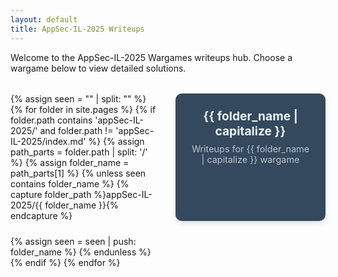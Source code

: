 ```yaml
---
layout: default
title: AppSec-IL-2025 Writeups
---
```


Welcome to the AppSec-IL-2025 Wargames writeups hub. Choose a wargame below to view detailed solutions.

<style>
  .wargame-container {
    display: grid;
    grid-template-columns: repeat(auto-fit, minmax(240px, 1fr));
    gap: 1.5rem;
    margin-top: 2rem;
  }

  .wargame-card {
    background-color: #34495e;
    color: #ecf0f1;
    border-radius: 10px;
    padding: 1.5rem;
    text-align: center;
    box-shadow: 0 4px 8px rgba(0,0,0,0.1);
    transition: transform 0.2s ease;
    text-decoration: none;
  }

  .wargame-card:hover {
    transform: scale(1.03);
    background-color: #16a085;
    color: #fff;
  }

  .wargame-card h2 {
    margin: 0;
    font-size: 1.2rem;
  }

  .wargame-card p {
    margin-top: 0.5rem;
    font-size: 0.9rem;
    color: #bdc3c7;
  }
</style>

<div class="wargame-container">
  {% assign seen = "" | split: "" %}
  {% for folder in site.pages %}
    {% if folder.path contains 'appSec-IL-2025/' and folder.path != 'appSec-IL-2025/index.md' %}
      {% assign path_parts = folder.path | split: '/' %}
      {% assign folder_name = path_parts[1] %}
      {% unless seen contains folder_name %}
        {% capture folder_path %}appSec-IL-2025/{{ folder_name }}{% endcapture %}
        <a class="wargame-card" href="{{ site.baseurl }}/{{ folder_path }}/">
          <h2>{{ folder_name | capitalize }}</h2>
          <p>Writeups for {{ folder_name | capitalize }} wargame</p>
        </a>
        {% assign seen = seen | push: folder_name %}
      {% endunless %}
    {% endif %}
  {% endfor %}
</div>
